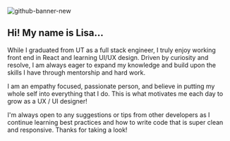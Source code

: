 
![github-banner-new](https://user-images.githubusercontent.com/69644797/190225232-935a44c8-597c-43d0-9b28-4c5897c3c416.jpg)


## Hi! My name is Lisa...

While I graduated from UT as a full stack engineer, I truly enjoy working front end in React and learning UI/UX design. Driven by curiosity and resolve, I am always eager to expand my knowledge and build upon the skills I have through mentorship and hard work.

I am an empathy focused, passionate person, and believe in putting my whole self into everything that I do. This is what motivates me each day to grow as a UX / UI designer!

I'm always open to any suggestions or tips from other developers as I continue learning best practices and how to write code that is super clean and responsive. Thanks for taking a look!

